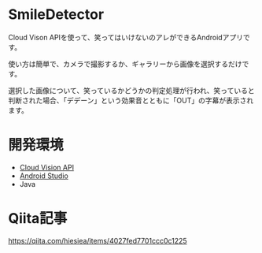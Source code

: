 # SmileDetector

Cloud Vison APIを使って、笑ってはいけないのアレができるAndroidアプリです。

使い方は簡単で、カメラで撮影するか、ギャラリーから画像を選択するだけです。

選択した画像について、笑っているかどうかの判定処理が行われ、笑っていると判断された場合、「デデーン」という効果音とともに「OUT」の字幕が表示されます。

# 開発環境

- [Cloud Vision API](https://cloud.google.com/vision/?hl=ja)
- [Android Studio](https://developer.android.com/studio/install?hl=ja)
- Java

# Qiita記事

https://qiita.com/hiesiea/items/4027fed7701ccc0c1225
